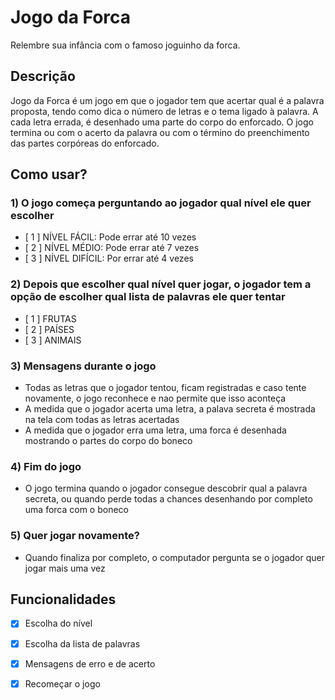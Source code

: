 # Jogo da Forca
Relembre sua infância com o famoso joguinho da forca. 

## Descrição
Jogo da Forca é um jogo em que o jogador tem que acertar qual é a palavra proposta, 
tendo como dica o número de letras e o tema ligado à palavra. A cada letra errada, 
é desenhado uma parte do corpo do enforcado. O jogo termina ou com o acerto da 
palavra ou com o término do preenchimento das partes corpóreas do enforcado.

## Como usar?
### 1) O jogo começa perguntando ao jogador qual nível ele quer escolher
  * [ 1 ] NÍVEL FÁCIL: Pode errar até 10 vezes
  * [ 2 ] NÍVEL MÉDIO: Pode errar até 7 vezes
  * [ 3 ] NÍVEL DIFÍCIL: Por errar até 4 vezes
### 2) Depois que escolher qual nível quer jogar, o jogador tem a opção de escolher qual lista de palavras ele quer tentar
  *  [ 1 ] FRUTAS
  *  [ 2 ] PAÍSES
  *  [ 3 ] ANIMAIS
### 3) Mensagens durante o jogo
  * Todas as letras que o jogador tentou, ficam registradas e caso tente novamente, o jogo reconhece e nao permite que isso aconteça
  * A medida que o jogador acerta uma letra, a palava secreta é mostrada na tela com todas as letras acertadas
  * A medida que o jogador erra uma letra, uma forca é desenhada mostrando o partes do corpo do boneco
### 4) Fim do jogo
  * O jogo termina quando o jogador consegue descobrir qual a palavra secreta, ou quando perde todas a chances desenhando por completo uma forca com o boneco
### 5) Quer jogar novamente?
  * Quando finaliza por completo, o computador pergunta se o jogador quer jogar mais uma vez

## Funcionalidades
 - [x] Escolha do nível
 - [x] Escolha da lista de palavras
 - [x] Mensagens de erro e de acerto
 - [x] Recomeçar o jogo


